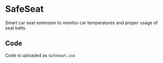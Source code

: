 # SafeSeat
Smart car seat extension to monitor car temperatures and proper usage of seat belts.

## Code
Code is uploaded as ```SafeSeat.ino```
